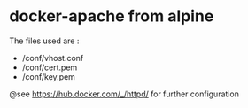 # docker-apache from alpine

The files used are :

- /conf/vhost.conf
- /conf/cert.pem
- /conf/key.pem

@see https://hub.docker.com/_/httpd/ for further configuration
